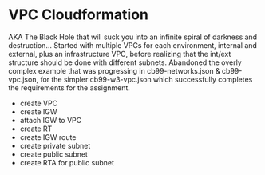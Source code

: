 # VPC Cloudformation

AKA The Black Hole that will suck you into an infinite spiral of darkness and destruction... Started with multiple VPCs
for each environment, internal and external, plus an infrastructure VPC, before realizing that the int/ext structure
should be done with different subnets. Abandoned the overly complex example that was progressing in cb99-networks.json &
cb99-vpc.json, for the simpler cb99-w3-vpc.json which successfully completes the requirements for the assignment.

*   create VPC
*   create IGW
*   attach IGW to VPC
*   create RT
*   create IGW route
*   create private subnet
*   create public subnet
*   create RTA for public subnet
